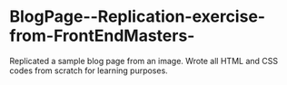 # BlogPage--Replication-exercise-from-FrontEndMasters-
Replicated a sample blog page from an image. Wrote all HTML and CSS codes from scratch for learning purposes.
